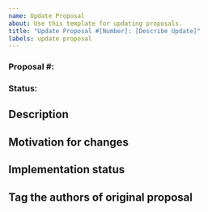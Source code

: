 ```yaml
---
name: Update Proposal
about: Use this template for updating proposals.
title: "Update Proposal #[Number]: [Describe Update]"
labels: update proposal
---
```


### Proposal #:

### Status:

## Description

<!---
Add breif Description of the update
-->

## Motivation for changes

<!---
Describe the motivation behind this update
-->

## Implementation status

<!---
Breifly explain implementation status
-->

## Tag the authors of original proposal
